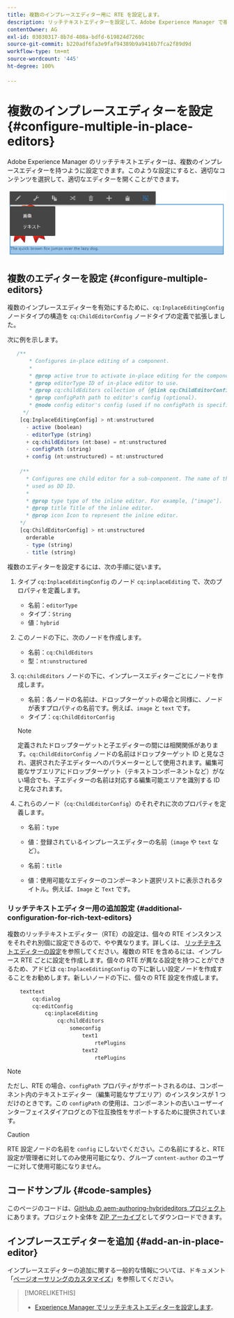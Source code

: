 ```yaml
---
title: 複数のインプレースエディター用に RTE を設定します。
description: リッチテキストエディターを設定して、Adobe Experience Manager で複数のインプレースエディターを作成します。
contentOwner: AG
exl-id: 03030317-8b7d-408a-bdfd-619824d7260c
source-git-commit: b220adf6fa3e9faf94389b9a9416b7fca2f89d9d
workflow-type: tm+mt
source-wordcount: '445'
ht-degree: 100%

---
```


# 複数のインプレースエディターを設定 {#configure-multiple-in-place-editors}

Adobe Experience Manager のリッチテキストエディターは、複数のインプレースエディターを持つように設定できます。このような設定にすると、適切なコンテンツを選択して、適切なエディターを開くことができます。

![特定のインプレースエディター](assets/rte-inplace-editor.png)

## 複数のエディターを設定 {#configure-multiple-editors}

複数のインプレースエディターを有効にするために、`cq:InplaceEditingConfig` ノードタイプの構造を `cq:ChildEditorConfig` ノードタイプの定義で拡張しました。

次に例を示します。

```js
   /**
       * Configures in-place editing of a component.
       *
       * @prop active true to activate in-place editing for the component.
       * @prop editorType ID of in-place editor to use.
       * @prop cq:childEditors collection of {@link cq:ChildEditorConfig} nodes.
       * @prop configPath path to editor's config (optional).
       * @node config editor's config (used if no configPath is specified; optional).
     */
    [cq:InplaceEditingConfig] > nt:unstructured
      - active (boolean)
      - editorType (string)
      + cq:childEditors (nt:base) = nt:unstructured
      - configPath (string)
      + config (nt:unstructured) = nt:unstructured

    /**
      * Configures one child editor for a sub-component. The name of the this node is
      * used as DD ID.
      *
      * @prop type type of the inline editor. For example, ["image"].
      * @prop title Title of the inline editor.
      * @prop icon Icon to represent the inline editor.
    */
    [cq:ChildEditorConfig] > nt:unstructured
      orderable
      - type (string)
      - title (string)
```

複数のエディターを設定するには、次の手順に従います。

1. タイプ `cq:InplaceEditingConfig` のノード `cq:inplaceEditing` で、次のプロパティを定義します。

   * 名前：`editorType`
   * タイプ：`String`
   * 値：`hybrid`

1. このノードの下に、次のノードを作成します。

   * 名前：`cq:ChildEditors`
   * 型：`nt:unstructured`

1. `cq:childEditors` ノードの下に、インプレースエディターごとにノードを作成します。

   * 名前：各ノードの名前は、ドロップターゲットの場合と同様に、ノードが表すプロパティの名前です。例えば、`image` と `text` です。
   * タイプ：`cq:ChildEditorConfig`

   >[!NOTE]
   >
   >定義されたドロップターゲットと子エディターの間には相関関係があります。`cq:ChildEditorConfig` ノードの名前はドロップターゲット ID と見なされ、選択された子エディターへのパラメーターとして使用されます。編集可能なサブエリアにドロップターゲット（テキストコンポーネントなど）がない場合でも、子エディターの名前は対応する編集可能エリアを識別する ID と見なされます。

1. これらのノード（`cq:ChildEditorConfig`）のそれぞれに次のプロパティを定義します。

   * 名前：`type`
   * 値：登録されているインプレースエディターの名前（`image` や `text` など）。

   * 名前：`title`
   * 値：使用可能なエディターのコンポーネント選択リストに表示されるタイトル。例えば、`Image` と `Text` です。

### リッチテキストエディター用の追加設定 {#additional-configuration-for-rich-text-editors}

複数のリッチテキストエディター（RTE）の設定は、個々の RTE インスタンスをそれぞれ別個に設定できるので、やや異なります。詳しくは、 [リッチテキストエディターの設定](/help/sites-administering/rich-text-editor.md)を参照してください。複数の RTE を含めるには、インプレース RTE ごとに設定を作成します。個々の RTE が異なる設定を持つことができるため、アドビは `cq:InplaceEditingConfig` の下に新しい設定ノードを作成することをお勧めします。新しいノードの下に、個々の RTE 設定を作成します。

```xml
    texttext
        cq:dialog
        cq:editConfig
            cq:inplaceEditing
                cq:childEditors
                    someconfig
                        text1
                            rtePlugins
                        text2
                            rtePlugins
```

>[!NOTE]
>
>ただし、RTE の場合、`configPath` プロパティがサポートされるのは、コンポーネント内のテキストエディター（編集可能なサブエリア）のインスタンスが 1 つだけのときです。この `configPath` の使用は、コンポーネントの古いユーザーインターフェイスダイアログとの下位互換性をサポートするために提供されています。

>[!CAUTION]
>
>RTE 設定ノードの名前を `config` にしないでください。この名前にすると、RTE 設定が管理者に対してのみ使用可能になり、グループ `content-author` のユーザーに対して使用可能になりません。

## コードサンプル {#code-samples}

このページのコードは、[GitHub の aem-authoring-hybrideditors プロジェクト](https://github.com/Adobe-Marketing-Cloud/aem-authoring-hybrideditors)にあります。プロジェクト全体を [ZIP アーカイブ](https://github.com/Adobe-Marketing-Cloud/aem-authoring-hybrideditors/archive/master.zip)としてダウンロードできます。

## インプレースエディターを追加 {#add-an-in-place-editor}

インプレースエディターの追加に関する一般的な情報については、ドキュメント「[ページオーサリングのカスタマイズ](/help/sites-developing/customizing-page-authoring-touch.md#add-new-in-place-editor)」を参照してください。

>[!MORELIKETHIS]
>
>* [Experience Manager でリッチテキストエディターを設定します](/help/sites-administering/rich-text-editor.md)。

